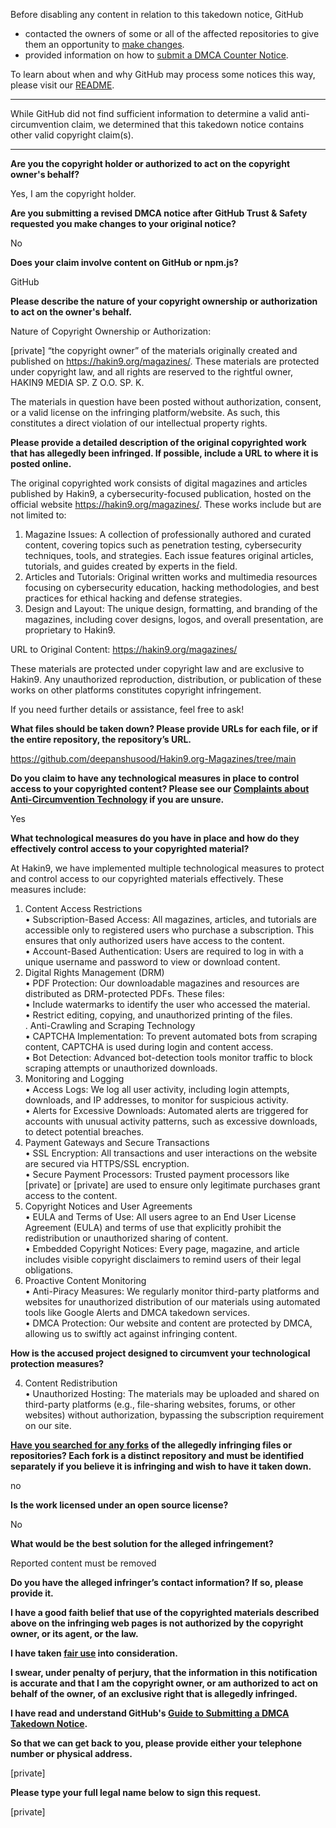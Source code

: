 Before disabling any content in relation to this takedown notice, GitHub
- contacted the owners of some or all of the affected repositories to give them an opportunity to [make changes](https://docs.github.com/en/github/site-policy/dmca-takedown-policy#a-how-does-this-actually-work).
- provided information on how to [submit a DMCA Counter Notice](https://docs.github.com/en/articles/guide-to-submitting-a-dmca-counter-notice).

To learn about when and why GitHub may process some notices this way, please visit our [README](https://github.com/github/dmca/blob/master/README.md#anatomy-of-a-takedown-notice).

---

While GitHub did not find sufficient information to determine a valid anti-circumvention claim, we determined that this takedown notice contains other valid copyright claim(s).

---

**Are you the copyright holder or authorized to act on the copyright owner's behalf?**  
  
Yes, I am the copyright holder.  
  
**Are you submitting a revised DMCA notice after GitHub Trust & Safety requested you make changes to your original notice?**  
  
No  
  
**Does your claim involve content on GitHub or npm.js?**  
  
GitHub  
  
**Please describe the nature of your copyright ownership or authorization to act on the owner's behalf.**  
  
Nature of Copyright Ownership or Authorization:  
  
[private] “the copyright owner” of the materials originally created and published on https://hakin9.org/magazines/. These materials are protected under copyright law, and all rights are reserved to the rightful owner, HAKIN9 MEDIA SP. Z O.O. SP. K.  
  
The materials in question have been posted without authorization, consent, or a valid license on the infringing platform/website. As such, this constitutes a direct violation of our intellectual property rights.  
  
**Please provide a detailed description of the original copyrighted work that has allegedly been infringed. If possible, include a URL to where it is posted online.**  
  
The original copyrighted work consists of digital magazines and articles published by Hakin9, a cybersecurity-focused publication, hosted on the official website https://hakin9.org/magazines/. These works include but are not limited to:  
1. Magazine Issues: A collection of professionally authored and curated content, covering topics such as penetration testing, cybersecurity techniques, tools, and strategies. Each issue features original articles, tutorials, and guides created by experts in the field.  
2. Articles and Tutorials: Original written works and multimedia resources focusing on cybersecurity education, hacking methodologies, and best practices for ethical hacking and defense strategies.  
3. Design and Layout: The unique design, formatting, and branding of the magazines, including cover designs, logos, and overall presentation, are proprietary to Hakin9.  
  
URL to Original Content: https://hakin9.org/magazines/  
  
These materials are protected under copyright law and are exclusive to Hakin9. Any unauthorized reproduction, distribution, or publication of these works on other platforms constitutes copyright infringement.  
  
If you need further details or assistance, feel free to ask!  
  
**What files should be taken down? Please provide URLs for each file, or if the entire repository, the repository’s URL.**  
  
https://github.com/deepanshusood/Hakin9.org-Magazines/tree/main  
  
**Do you claim to have any technological measures in place to control access to your copyrighted content? Please see our <a href="https://docs.github.com/articles/guide-to-submitting-a-dmca-takedown-notice#complaints-about-anti-circumvention-technology">Complaints about Anti-Circumvention Technology</a> if you are unsure.**  
  
Yes  
  
**What technological measures do you have in place and how do they effectively control access to your copyrighted material?**  
  
At Hakin9, we have implemented multiple technological measures to protect and control access to our copyrighted materials effectively. These measures include:  
1. Content Access Restrictions  
• Subscription-Based Access: All magazines, articles, and tutorials are accessible only to registered users who purchase a subscription. This ensures that only authorized users have access to the content.  
• Account-Based Authentication: Users are required to log in with a unique username and password to view or download content.  
2. Digital Rights Management (DRM)  
• PDF Protection: Our downloadable magazines and resources are distributed as DRM-protected PDFs. These files:  
• Include watermarks to identify the user who accessed the material.  
• Restrict editing, copying, and unauthorized printing of the files.  
. Anti-Crawling and Scraping Technology  
• CAPTCHA Implementation: To prevent automated bots from scraping content, CAPTCHA is used during login and content access.  
• Bot Detection: Advanced bot-detection tools monitor traffic to block scraping attempts or unauthorized downloads.  
4. Monitoring and Logging  
• Access Logs: We log all user activity, including login attempts, downloads, and IP addresses, to monitor for suspicious activity.  
• Alerts for Excessive Downloads: Automated alerts are triggered for accounts with unusual activity patterns, such as excessive downloads, to detect potential breaches.  
5. Payment Gateways and Secure Transactions  
• SSL Encryption: All transactions and user interactions on the website are secured via HTTPS/SSL encryption.  
• Secure Payment Processors: Trusted payment processors like [private] or [private] are used to ensure only legitimate purchases grant access to the content.  
6. Copyright Notices and User Agreements  
• EULA and Terms of Use: All users agree to an End User License Agreement (EULA) and terms of use that explicitly prohibit the redistribution or unauthorized sharing of content.  
• Embedded Copyright Notices: Every page, magazine, and article includes visible copyright disclaimers to remind users of their legal obligations.  
7. Proactive Content Monitoring  
• Anti-Piracy Measures: We regularly monitor third-party platforms and websites for unauthorized distribution of our materials using automated tools like Google Alerts and DMCA takedown services.  
• DMCA Protection: Our website and content are protected by DMCA, allowing us to swiftly act against infringing content.  
  
**How is the accused project designed to circumvent your technological protection measures?**  
  
4. Content Redistribution  
• Unauthorized Hosting: The materials may be uploaded and shared on third-party platforms (e.g., file-sharing websites, forums, or other websites) without authorization, bypassing the subscription requirement on our site.  
  
**<a href="https://docs.github.com/articles/dmca-takedown-policy#b-what-about-forks-or-whats-a-fork">Have you searched for any forks</a> of the allegedly infringing files or repositories? Each fork is a distinct repository and must be identified separately if you believe it is infringing and wish to have it taken down.**  
  
no  
  
**Is the work licensed under an open source license?**  
  
No  
  
**What would be the best solution for the alleged infringement?**  
  
Reported content must be removed  
  
**Do you have the alleged infringer’s contact information? If so, please provide it.**  
  
**I have a good faith belief that use of the copyrighted materials described above on the infringing web pages is not authorized by the copyright owner, or its agent, or the law.**  
  
**I have taken <a href="https://www.lumendatabase.org/topics/22">fair use</a> into consideration.**  
  
**I swear, under penalty of perjury, that the information in this notification is accurate and that I am the copyright owner, or am authorized to act on behalf of the owner, of an exclusive right that is allegedly infringed.**  
  
**I have read and understand GitHub's <a href="https://docs.github.com/articles/guide-to-submitting-a-dmca-takedown-notice/">Guide to Submitting a DMCA Takedown Notice</a>.**  
  
**So that we can get back to you, please provide either your telephone number or physical address.**  
  
[private]
  
**Please type your full legal name below to sign this request.**  
  
[private]
